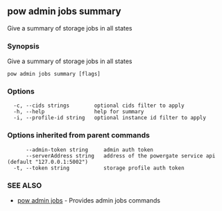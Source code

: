 ## pow admin jobs summary

Give a summary of storage jobs in all states

### Synopsis

Give a summary of storage jobs in all states

```
pow admin jobs summary [flags]
```

### Options

```
  -c, --cids strings        optional cids filter to apply
  -h, --help                help for summary
  -i, --profile-id string   optional instance id filter to apply
```

### Options inherited from parent commands

```
      --admin-token string     admin auth token
      --serverAddress string   address of the powergate service api (default "127.0.0.1:5002")
  -t, --token string           storage profile auth token
```

### SEE ALSO

* [pow admin jobs](pow_admin_jobs.md)	 - Provides admin jobs commands

